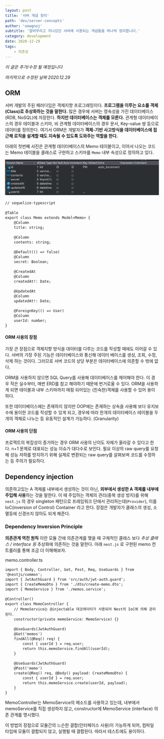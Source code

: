 ```yaml
---
layout: post
title: '서버 개념 정리'
path: 'dev/server-concepts'
author: 'oowgnoj'
subtitle: '얼버무리고 지나갔던 서버에 사용되는 개념들을 하나씩 정리합니다.'
category: development
date: 2020-12-29
tags:
    - 의존성
---
```


_이 글은 추가/수정 될 예정입니다_

_마지막으로 수정된 날짜 2020.12.29_

## ORM

서버 개발의 주된 패러다임은 객체지향 프로그래밍이다. **프로그램을 이루는 요소를 객체(Class)로 추상화하는 것을 말한다.**
많은 경우에 서버는 영속성을 가진 데이터베이스(RDB, NoSQL)에 저장한다. **하지만 데이터베이스는 객체를 모른다.**
관계형 데이터베이스의 경우 테이블과 스키마, 비 관계형 데이터베이스의 경우 문서, Key-value 쌍 등으로 데이터를 정의한다.
여기서 ORM은 개발자가 **객체-기반 사고방식을 데이터베이스에 접근해 로직을 설계할 때도 지속될 수 있도록 도와주는 역할을 한다.**

아래의 첫번째 사진은 관계형 데이터베이스의 Memo 테이블이고, 이어서 나오는 코드는 Memo 테이블을 클래스로 구현하고 스키마를 `Memo` 내부 속성으로 정의하고 있다.

![memo table](./../images/in-post/memo-db.png)

```tsx
// sequelize-typescript

@Table
export class Memo extends Model<Memo> {
    @Column
    title: string;

    @Column
    contents: string;

    @Default(() => false)
    @Column
    secret: Boolean;

    @CreatedAt
    @Column
    createdAt!: Date;

    @UpdatedAt
    @Column
    updatedAt!: Date;

    @ForeignKey(() => User)
    @Column
    userId: number;
}
```

#### ORM 사용의 장점

가장 큰 장점으로 객체지향 방식을 데이터를 다루는 코드를 작성할 때에도 이어갈 수 있다. 서버의 가장 주된 기능은 데이터베이스와 통신해 데이터 베이스를
생성, 조회, 수정, 삭제 하는 것이다. 그러므로 서버 코드의 상당 부분은 데이터베이스에 의존할 수 밖에 없다.

ORM을 사용하지 않으면 SQL Query를 사용해 데이터베이스를 제어해야 한다. 이 경우 작은 실수부터, 매번 ERD를 참고 해야하기 때문에 번거로울 수 있다. ORM을 사용하게 되면 테이블과 내부 스키마까지 매핑 되어있는 (친숙한)객체를 사용할 수 있어 용이하다.

또한 데이터베이스에는 존재하지 않지만 OOP에는 존재하는 상속을 사용해 보다 유지보수에 용이한 코드를 작성할 수 있게 되고, 경우에 따라 한개의 데이터베이스 테이블을 두개의 객체로 나누는 등 유동적인 설계가 가능하다. (Granularity)

#### ORM 사용의 단점

프로젝트의 복잡성이 증가하는 경우 ORM 사용의 난이도 자체가 올라갈 수 있다고 한다. n+1 문제로 대표되는 성능 이슈가 대다수로 보인다. 필요 이상의 raw query를 요청해 성능 저하를 방지하기 위해 실제로 변환되는 raw query를 살펴보며 코드를 수정하는 등 주의가 필요하다.

## Dependency injection

의존하고있는 A 객체를 내부에서 생성하는 것이 아닌, **외부에서 생성한 A 객체를 내부에 주입해 사용**하는 것을 말한다. 이 때 주입하는 객체의 관리(중복 생성 방지)를 위해 `nest.js` 의 경우 singleton 패턴으로 프레임워크 단에서 관리하는데(`Provider`), 이를 IoC(inversion of Control) Container 라고 한다. 장점은 개발자가 클래스의 생성, 소멸등에 신경쓰지 않아도 되게 해준다.

### Dependency Inversion Principle

**의존관계 역전 원칙** 이란 모듈 간에 의존관계를 맺을 때 구체적인 클래스 보다 _추상 클래스 / interface 등_ 추상화에 의존하는 것을 말한다. 아래 `nest.js` 로 구현된 memo 컨트롤러를 통해 조금 더 이해해보자.

memo.controller.ts

```tsx
import { Body, Controller, Get, Post, Req, UseGuards } from '@nestjs/common';
import { JwtAuthGuard } from 'src/auth/jwt-auth.guard';
import { CreateMemoDto } from './dto/create-memo.dto';
import { MemoService } from './memos.service';

@Controller()
export class MemoController {
    // MemoService는 @injectable 데코레이터가 사용되어 Nest의 IoC에 의해 관리된다.
    constructor(private memoService: MemoService) {}

    @UseGuards(JwtAuthGuard)
    @Get('memos')
    findAll(@Req() req) {
        const { userId } = req.user;
        return this.memoService.findAll(userId);
    }

    @UseGuards(JwtAuthGuard)
    @Post('memo')
    create(@Req() req, @Body() payload: CreateMemoDto) {
        const { userId } = req.user;
        return this.memoService.create(userId, payload);
    }
}
```

MemoController는 MemoService의 메소드를 사용하고 있는데, 내부에서 memoService를 직접 생성하지 않고, constructor에 MemoService (interface) 의존 관계를 명시했다.

이 방법의 장점으로 모듈간의 느슨한 결합(인터페이스 사용)이 가능하게 되어, 컴파일 타임에 모듈이 결합되지 않고, 실행될 때 결합된다. 따라서 테스트에도 용이하다.
